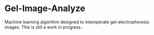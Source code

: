 # Gel-Image-Analyze
Machine learning algorithm designed to intemperate gel-electrophoresis images.
This is still a work in progress..
